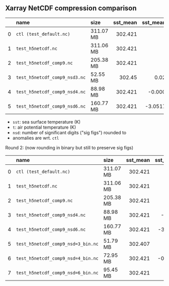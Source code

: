 

## Xarray NetCDF compression comparison

|    | name                          | size      |   sst_mean |   sst_mean_anom |   sst_std |   t_mean |   t_mean_anom |   t_std |
|---:|:------------------------------|:----------|-----------:|----------------:|----------:|---------:|--------------:|--------:|
|  0 | `ctl (test_default.nc)`       | 311.07 MB |    302.421 |     0           |  0.224716 |  442.599 |   0           | 145.822 |
|  1 | `test_h5netcdf.nc`            | 311.06 MB |    302.421 |     0           |  0.224716 |  442.599 |   0           | 145.822 |
|  2 | `test_h5netcdf_comp9.nc`      | 205.38 MB |    302.421 |     0           |  0.224716 |  442.599 |   0           | 145.822 |
|  3 | `test_h5netcdf_comp9_nsd3.nc` | 52.55 MB  |    302.45  |     0.0292358   |  0.501643 |  442.598 |  -0.000711053 | 145.823 |
|  4 | `test_h5netcdf_comp9_nsd4.nc` | 88.98 MB  |    302.421 |    -0.00012207  |  0.226201 |  442.599 |  -7.62013e-07 | 145.822 |
|  5 | `test_h5netcdf_comp9_nsd6.nc` | 160.77 MB |    302.421 |    -3.05176e-05 |  0.224718 |  442.599 |   1.48006e-07 | 145.822 |

* `sst`: sea surface temperature (K)
* `t`: air potential temperature (K)
* `nsd`: number of significant digits ("sig figs") rounded to
* anomalies are wrt. `ctl`


Round 2: (now rounding in binary but still to preserve sig figs)

|    | name                               | size      |   sst_mean |   sst_mean_anom |   sst_std |   t_mean |   t_mean_anom |   t_std |
|---:|:-----------------------------------|:----------|-----------:|----------------:|----------:|---------:|--------------:|--------:|
|  0 | `ctl (test_default.nc)`            | 311.07 MB |    302.421 |     0           |  0.224716 |  442.599 |   0           | 145.822 |
|  1 | `test_h5netcdf.nc`                 | 311.06 MB |    302.421 |     0           |  0.224716 |  442.599 |   0           | 145.822 |
|  2 | `test_h5netcdf_comp9.nc`           | 205.38 MB |    302.421 |     0           |  0.224716 |  442.599 |   0           | 145.822 |
|  3 | `test_h5netcdf_comp9_nsd4.nc`      | 88.98 MB  |    302.421 |    -0.00012207  |  0.226201 |  442.599 |  -7.62013e-07 | 145.822 |
|  4 | `test_h5netcdf_comp9_nsd6.nc`      | 160.77 MB |    302.421 |    -3.05176e-05 |  0.224718 |  442.599 |   1.48006e-07 | 145.822 |
|  5 | `test_h5netcdf_comp9_nsd=3_bin.nc` | 51.79 MB  |    302.407 |    -0.0141602   |  0.226754 |  442.599 |  -1.72921e-05 | 145.822 |
|  6 | `test_h5netcdf_comp9_nsd=4_bin.nc` | 72.95 MB  |    302.421 |    -0.000152588 |  0.224683 |  442.599 |   3.25191e-07 | 145.822 |
|  7 | `test_h5netcdf_comp9_nsd=6_bin.nc` | 95.45 MB  |    302.421 |     0           |  0.224716 |  442.599 |  -9.44607e-09 | 145.822 |
